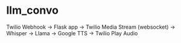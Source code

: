 # llm_convo

Twilio Webhook -> Flask app -> Twilio Media Stream (websocket) -> Whisper -> Llama -> Google TTS -> Twilio Play Audio
